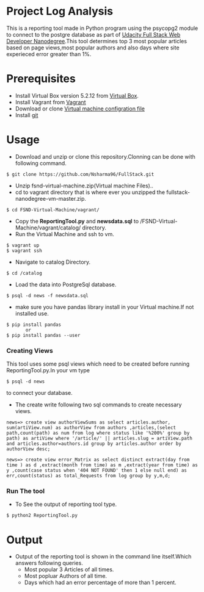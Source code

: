 # Project Log Analysis 
This is a reporting tool made in Python program using the psycopg2 module to connect to the postgre database as part of [Udacity Full Stack Web Developer Nanodegree](https://in.udacity.com/course/full-stack-web-developer-nanodegree--nd004).This tool determines top 3 most popular articles based on page views,most popular authors and also days where site experieced error greater than 1%.

# Prerequisites
- Install Virtual Box version 5.2.12 from [Virtual Box](https://www.virtualbox.org/wiki/Download_Old_Builds_5_2).
- Install Vagrant from [Vagrant](https://www.vagrantup.com/)
- Download or clone [Virtual machine configration file](https://github.com/udacity/fullstack-nanodegree-vm)
- Install [git](https://git-scm.com/)
# Usage
- Download and unzip or clone this repository.Clonning can be done with following command.
```
$ git clone https://github.com/Nsharma96/FullStack.git
```
- Unzip fsnd-virtual-machine.zip(Virtual machine Files)..
- cd to vagrant directory that is where ever you unzipped the fullstack-nanodegree-vm-master.zip.
```
$ cd FSND-Virtual-Machine/vagrant/
```
- Copy the **ReportingTool.py** and **newsdata.sql** to /FSND-Virtual-Machine/vagrant/catalog/ directory.
- Run the Virtual Machine and ssh to vm. 
```
$ vagrant up
$ vagrant ssh
```
- Navigate to catalog Directory.
```
$ cd /catalog
```
- Load the data into PostgreSql database.
```
$ psql -d news -f newsdata.sql
```
- make sure you have pandas library install in your Virtual machine.If not installed use.
```
$ pip install pandas 
       or
$ pip install pandas --user
```
### Creating Views
This tool uses some psql views which need to be created before running ReportingTool.py.In your vm type 
```
$ psql -d news 
```
to connect your database.
- The create write following two sql commands to create necessary views.
```
news=> create view authorViewSums as select articles.author, sum(artiView.num) as authorView from authors ,articles,(select path,count(path) as num from log where status like '%200%' group by path) as artiView where '/article/' || articles.slug = artiView.path and articles.author=authors.id group by articles.author order by authorView desc;
                                  
news=> create view error_Matrix as select distinct extract(day from time ) as d ,extract(month from time) as m ,extract(year from time) as y ,count(case status when '404 NOT FOUND' then 1 else null end) as err,count(status) as total_Requests from log group by y,m,d;

```


### Run The tool
- To See the output of reporting tool type.
```
$ python2 ReportingTool.py
```
# Output
- Output of the reporting tool is shown in the command line itself.Which answers following queries.
  - Most popular 3 Articles of all times.
  - Most popluar Authors of all time.
  - Days which had an error percentage of more than 1 percent.
